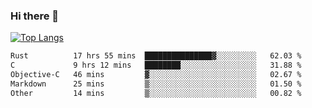 ### Hi there 👋

<!--
**3Xpl0it3r/3Xpl0it3r** is a ✨ _special_ ✨ repository because its `README.md` (this file) appears on your GitHub profile.

Here are some ideas to get you started:

- 🔭 I’m currently working on ...
- 🌱 I’m currently learning ...
- 👯 I’m looking to collaborate on ...
- 🤔 I’m looking for help with ...
- 💬 Ask me about ...
- 📫 How to reach me: ...
- 😄 Pronouns: ...
- ⚡ Fun fact: ...
-->


[![Top Langs](https://github-readme-stats.vercel.app/api/top-langs/?username=3Xpl0it3r&layout=compact)](https://github.com/3Xpl0it3r/3Xpl0it3r)

<!--START_SECTION:waka-->

```txt
Rust          17 hrs 55 mins  ███████████████▓░░░░░░░░░   62.03 %
C             9 hrs 12 mins   ████████░░░░░░░░░░░░░░░░░   31.88 %
Objective-C   46 mins         ▓░░░░░░░░░░░░░░░░░░░░░░░░   02.67 %
Markdown      25 mins         ▒░░░░░░░░░░░░░░░░░░░░░░░░   01.50 %
Other         14 mins         ▒░░░░░░░░░░░░░░░░░░░░░░░░   00.82 %
```

<!--END_SECTION:waka-->
